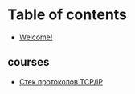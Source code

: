 # Table of contents

* [Welcome!](README.md)

## courses

* [Стек протоколов TCP/IP](courses/stek-protokolov-tcp-ip.md)
